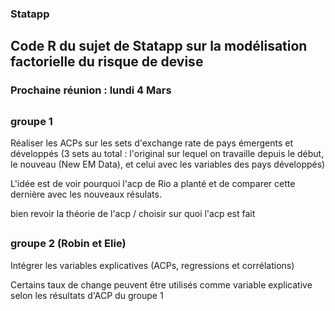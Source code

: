 ### Statapp
## Code R du sujet de Statapp sur la modélisation factorielle du risque de devise 

### Prochaine réunion : lundi 4 Mars 

##
### groupe 1

Réaliser les ACPs sur les sets d'exchange rate de pays émergents et développés (3 sets au total : l'original sur lequel on travaille depuis le début, le nouveau (New EM Data), et celui avec les variables des pays développés) 

L'idée est de voir pourquoi l'acp de Rio a planté et de comparer cette dernière avec les nouveaux résulats. 

bien revoir la théorie de l'acp / choisir sur quoi l'acp est fait

##
### groupe 2 (Robin et Elie)

Intégrer les variables explicatives (ACPs, regressions et corrélations)

Certains taux de change peuvent être utilisés comme variable explicative selon les résultats d'ACP du groupe 1


